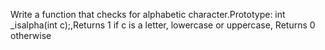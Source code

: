 Write a function that checks for alphabetic character.Prototype: int _isalpha(int c);,Returns 1 if c is a letter, lowercase or uppercase, Returns 0 otherwise
